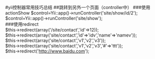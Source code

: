 #yii控制器常用技巧总结
##跳转到另外一个页面（controller中）
###使用actionShow
	$control=Yii::app()->runController('site/show/id/2');  
	$control=Yii::app()->runController('site/show');  
###使用redirect  
	$this->redirect(array('/site/contact','id'=>12));  
	$this->redirect(array('site/contact','id'=>'idv','name'=>'namev'));  
	$this->redirect(array('site/contact','v1','v2','v3'));  
	$this->redirect(array('site/contact','v1','v2','v3','#'=>'ttt'));  
	$this->redirect('http://www.baidu.com');